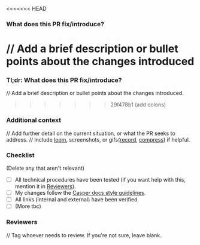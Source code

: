 <<<<<<< HEAD
### What does this PR fix/introduce?
// Add a brief description or bullet points about the changes introduced
=======
### Tl;dr: What does this PR fix/introduce?
// Add a brief description or bullet points about the changes introduced.
>>>>>>> 29f478b1 (add colons)

### Additional context
// Add further detail on the current situation, or what the PR seeks to address.
// Include [loom](https://www.loom.com/), screenshots, or gifs([record](https://giphy.com/apps/giphycapture), [compress](https://gifcompressor.com/)) if helpful.

### Checklist
(Delete any that aren't relevant)

- [ ] All technical procedures have been tested (if you want help with this, mention it in [Reviewers](#reviewers)).
- [ ] My changes follow the [Casper docs style guidelines](https://docs.casperlabs.io/workflow/contribute/).
- [ ] All links (internal and external) have been verified.
- [ ] (More tbc)

### Reviewers
// Tag whoever needs to review. If you're not sure, leave blank.
